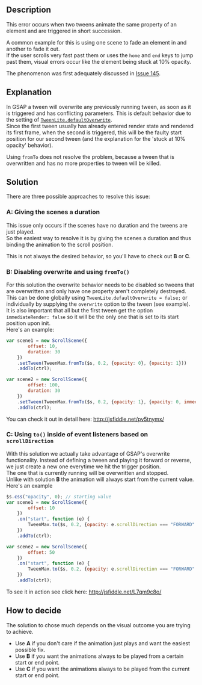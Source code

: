 ## Description
This error occurs when two tweens animate the same property of an element and are triggered in short succession.

A common example for this is using one scene to fade an element in and another to fade it out.  
If the user scrolls very fast past them or uses the `home` and `end` keys to jump past them, visual errors occur like the element being stuck at 10% opacity.

The phenomenon was first adequately discussed in [Issue 145](https://github.com/janpaepke/ScrollMagic/issues/145).

## Explanation
In GSAP a tween will overwrite any previously running tween, as soon as it is triggered and has conflicting parameters. This is default behavior due to the setting of [`TweenLite.defaultOverwrite`](http://greensock.com/docs/#/HTML5/GSAP/TweenLite/defaultOverwrite/).  
Since the first tween usually has already entered render state and rendered its first frame, when the second is triggered, this will be the faulty start position for our second tween (and the explanation for the 'stuck at 10% opacity' behavior).

Using `fromTo` does not resolve the problem, because a tween that is overwritten and has no more properties to tween will be killed.

## Solution
There are three possible approaches to resolve this issue:

### A: Giving the scenes a duration
This issue only occurs if the scenes have no duration and the tweens are just played.  
So the easiest way to resolve it is by giving the scenes a duration and thus binding the animation to the scroll position.

This is not always the desired behavior, so you'll have to check out __B__ or __C__.

### B: Disabling overwrite and using `fromTo()`
For this solution the overwrite behavior needs to be disabled so tweens that are overwritten and only have one property aren't completely destroyed.  
This can be done globally using `TweenLite.defaultOverwrite = false;` or individually by supplying the `overwrite` option to the tween (see example).  
It is also important that all but the first tween get the option `immediateRender: false` so it will be the only one that is set to its start position upon init.  
Here's an example:
```js
var scene1 = new ScrollScene({
        offset: 10,
        duration: 30
    })
    .setTween(TweenMax.fromTo($s, 0.2, {opacity: 0}, {opacity: 1}))
    .addTo(ctrl);

var scene2 = new ScrollScene({
        offset: 100,
        duration: 30
    })
    .setTween(TweenMax.fromTo($s, 0.2, {opacity: 1}, {opacity: 0, immediateRender: false}))
    .addTo(ctrl);
```
You can check it out in detail here: http://jsfiddle.net/pv5tnymx/

### C: Using `to()` inside of event listeners based on `scrollDirection`
With this solution we actually take advantage of GSAP's overwrite functionality. Instead of defining a tween and playing it forward or reverse, we just create a new one everytime we hit the trigger position.  
The one that is currently running will be overwritten and stopped.  
Unlike with solution __B__ the animation will always start from the current value.  
Here's an example
```js
$s.css("opacity", 0); // starting value
var scene1 = new ScrollScene({
        offset: 10
    })
    .on("start", function (e) {
        TweenMax.to($s, 0.2, {opacity: e.scrollDirection === "FORWARD" ? 1 : 0});
    })
    .addTo(ctrl);

var scene2 = new ScrollScene({
        offset: 50
    })
    .on("start", function (e) {
        TweenMax.to($s, 0.2, {opacity: e.scrollDirection === "FORWARD" ? 0 : 1});
    })
    .addTo(ctrl);
```
To see it in action see click here: http://jsfiddle.net/L7qm9c8o/

## How to decide
The solution to chose much depends on the visual outcome you are trying to achieve.
- Use __A__ if you don't care if the animation just plays and want the easiest possible fix.
- Use __B__ if you want the animations always to be played from a certain start or end point.
- Use __C__ if you want the animations always to be played from the current start or end point.